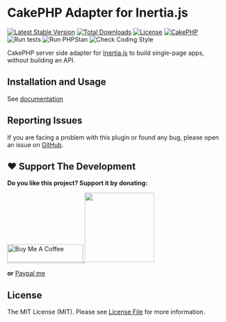 # CakePHP Adapter for Inertia.js

[![Latest Stable Version](https://poser.pugx.org/ishanvyas22/cakephp-inertiajs/v)](//packagist.org/packages/ishanvyas22/cakephp-inertiajs)
[![Total Downloads](https://poser.pugx.org/ishanvyas22/cakephp-inertiajs/downloads)](//packagist.org/packages/ishanvyas22/cakephp-inertiajs)
[![License](https://poser.pugx.org/ishanvyas22/cakephp-inertiajs/license)](//packagist.org/packages/ishanvyas22/cakephp-inertiajs)
[![CakePHP](https://img.shields.io/badge/cakephp-%3E%3D%203.5.0-red?logo=cakephp)](https://book.cakephp.org/3/en/index.html)
![Run tests](https://github.com/ishanvyas22/cakephp-inertiajs/workflows/Run%20tests/badge.svg?branch=cake3)
![Run PHPStan](https://github.com/ishanvyas22/cakephp-inertiajs/workflows/Run%20PHPStan/badge.svg?branch=cake3)
![Check Coding Style](https://github.com/ishanvyas22/cakephp-inertiajs/workflows/Check%20Coding%20Style/badge.svg?branch=cake3)

CakePHP server side adapter for [Inertia.js](https://inertiajs.com/) to build single-page apps, without building an API.

## Installation and Usage

See [documentation](docs/README.md)

## Reporting Issues

If you are facing a problem with this plugin or found any bug, please open an issue on [GitHub](https://github.com/ishanvyas22/cakephp-inertiajs/issues).

## ❤️  Support The Development

**Do you like this project? Support it by donating:**

<a href="https://www.buymeacoffee.com/ishanvyas" target="_blank">
    <img src="https://www.buymeacoffee.com/assets/img/custom_images/purple_img.png" alt="Buy Me A Coffee" style="height: 41px !important;width: 174px !important;box-shadow: 0px 3px 2px 0px rgba(190, 190, 190, 0.5) !important;-webkit-box-shadow: 0px 3px 2px 0px rgba(190, 190, 190, 0.5) !important;" >
</a>

<a href="https://www.patreon.com/ishanvyas">
    <img src="https://c5.patreon.com/external/logo/become_a_patron_button@2x.png" width="160">
</a>

**or** [Paypal me](https://paypal.me/IshanVyas?locale.x=en_GB)

## License
The MIT License (MIT). Please see [License File](LICENSE.md) for more information.
